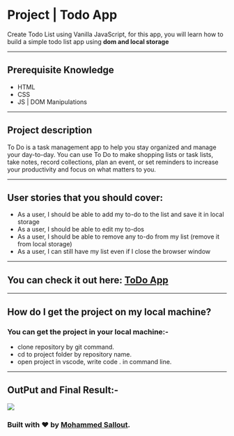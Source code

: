 # Project | Todo App

Create Todo List using Vanilla JavaScript, for this app, you will learn how to build a simple todo list app using **dom and local storage**

--------------------------------------------------------------------------------

## Prerequisite Knowledge

- HTML
- CSS
- JS | DOM Manipulations

--------------------------------------------------------------------------------

## Project description
To Do is a task management app to help you stay organized and manage your day-to-day. You can use To Do to make shopping lists or task lists, take notes, record collections, plan an event, or set reminders to increase your productivity and focus on what matters to you.

--------------------------------------------------------------------------------

## User stories that you should cover:

- As a user, I should be able to add my to-do to the list and save it in local storage
- As a user, I should be able to edit my to-dos
- As a user, I should be able to remove any to-do from my list (remove it from local storage)
- As a user, I can still have my list even if I close the browser window

--------------------------------------------------------------------------------

## You can check it out here: [ToDo App](https://gsg-cf05.github.io/Todo-App-Msalout/)

--------------------------------------------------------------------------------

## How do I get the project on my local machine?
### You can get the project in your local machine:-
- clone repository by git command.
- cd to project folder by repository name.
- open project in vscode, write code . in command line.

--------------------------------------------------------------------------------

## OutPut and Final Result:-

<p>
  <img src="https://i.ibb.co/tsH1cR9/sketch.png" />
</p>

### Built with ❤️ by [Mohammed Sallout](https://github.com/MzSalout).